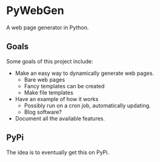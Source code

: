 # PyWebGen
A web page generator in Python.

## Goals
Some goals of this project include:
* Make an easy way to dynamically generate web pages.
  * Bare web pages
  * Fancy templates can be created
  * Make file templates
* Have an example of how it works
  * Possibly run on a cron job, automatically updating.
  * Blog software?
* Document all the available features.

## PyPi
The idea is to eventually get this on PyPi.
